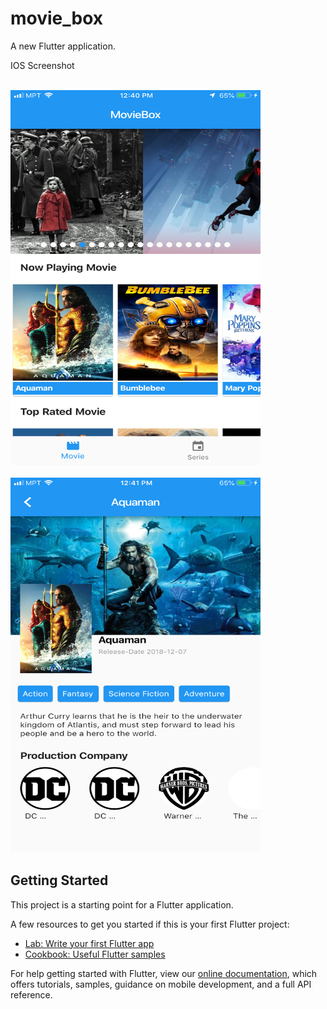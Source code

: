 # movie_box

A new Flutter application.


IOS Screenshot

 <br>
  <img width = "400" height ="600" src="https://github.com/HeinXtet/MovieBox-Flutter-/blob/master/iamges/ios_one.PNG?raw=true"/>
 </br>
 
  <br>
  <img width = "400" height ="600" src="https://github.com/HeinXtet/MovieBox-Flutter-/blob/master/iamges/iso_two.PNG?raw=true"/>
 </br>




## Getting Started


This project is a starting point for a Flutter application.

A few resources to get you started if this is your first Flutter project:

- [Lab: Write your first Flutter app](https://flutter.io/docs/get-started/codelab)
- [Cookbook: Useful Flutter samples](https://flutter.io/docs/cookbook)

For help getting started with Flutter, view our 
[online documentation](https://flutter.io/docs), which offers tutorials, 
samples, guidance on mobile development, and a full API reference.
